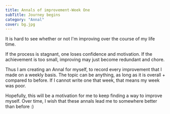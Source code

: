 ```yaml
---
title: Annals of improvement-Week One
subTitle: Journey begins
category: "Annal"
cover: bg.jpg
---
```


It is hard to see whether or not I'm improving over the course of my life time.

If the process is stagnant, one loses confidence and motivation. If the achievement is too small, improving may just become redundant and chore.

Thus I am creating an Annal for myself, to record every improvement that I made on a weekly basis. The topic can be anything, as long as it is overall + compared to before. If I cannot write one that week, that means my week was poor.

Hopefully, this will be a motivation for me to keep finding a way to improve myself. Over time, I wish that these annals lead me to somewhere better than before :)